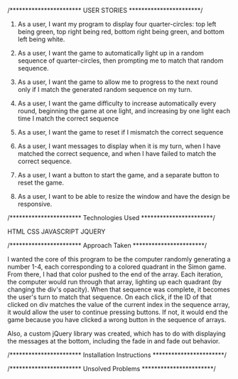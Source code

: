 /***********************
USER STORIES
***********************/

1) As a user, I want my program to display four quarter-circles: top left being green, top right being red, bottom right being green, and bottom left being white.

2) As a user, I want the game to automatically light up in a random sequence of quarter-circles, then prompting me to match that random sequence.

3) As a user, I want the game to allow me to progress to the next round only if I match the generated random sequence on my turn.

4) As a user, I want the game difficulty to increase automatically every round, beginning the game at one light, and increasing by one light each time I match the correct sequence

5) As a user, I want the game to reset if I mismatch the correct sequence

6) As a user, I want messages to display when it is my turn, when I have matched the correct sequence, and when I have failed to match the correct sequence.

7) As a user, I want a button to start the game, and a separate button to reset the game.

8) As a user, I want to be able to resize the window and have the design be responsive.

/***********************
Technologies Used
***********************/

HTML
CSS
JAVASCRIPT
JQUERY

/***********************
Approach Taken
***********************/

I wanted the core of this program to be the computer randomly generating a number 1-4, each corresponding to a colored quadrant in the Simon game. From there, I had that color pushed to the end of the array. Each iteration, the computer would run through that array, lighting up each quadrant (by changing the div's opacity). When that sequence was complete, it becomes the user's turn to match that sequence. On each click, if the ID of that clicked on div matches the value of the current index in the sequence array, it would allow the user to continue pressing buttons. If not, it would end the game because you have clicked a wrong button in the sequence of arrays.

Also, a custom jQuery library was created, which has to do with displaying the messages at the bottom, including the fade in and fade out behavior.

/***********************
Installation Instructions
***********************/


/***********************
Unsolved Problems
***********************/
